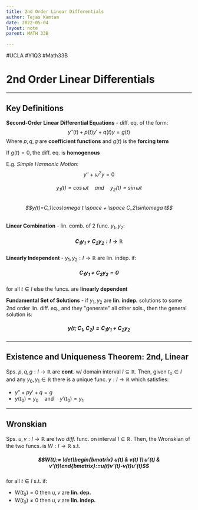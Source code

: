 ```yaml
---
title: 2nd Order Linear Differentials
author: Tejas Kamtam
date: 2022-05-04
layout: note
parent: MATH 33B

---
```


#UCLA #Y1Q3 #Math33B

# 2nd Order Linear Differentials

---

## Key Definitions

**Second-Order Linear Differential Equations** - diff. eq. of the form:
$$y''(t)+p(t)y'+q(t)y=g(t)$$
Where $p, q, g$ are **coefficient functions** and $g(t)$ is the **forcing term**

If $g(t)=0$, the diff. eq. is **homogenous**

E.g. _Simple Harmonic Motion_:
$$y''+\omega^2y=0$$

###### $$y_1(t)=\cos\omega t \quad \text{and} \quad y_2(t)=\sin\omega t$$

###### $$y(t)=C_1\cos\omega t \space + \space C_2\sin\omega t$$

**Linear Combination** - lin. comb. of 2 func. $y_1,y_2$:

##### $$C_1 y_1 + C_2 y_2:I\to\mathbb R$$

**Linearly Independent** - $y_1,y_2: I\to\mathbb R$ are lin. indep. if:

##### $$C_1 y_1 + C_2 y_2 = 0$$

for all $t\in I$ else the funcs. are **linearly dependent**

**Fundamental Set of Solutions** - if $y_1,y_2$ are **lin. indep.** solutions to some 2nd order lin. diff. eq., and they "generate" all other sols., then the general solution is:

##### $$y(t;C_1,C_2)=C_1 y_1 + C_2 y_2$$

---

## Existence and Uniqueness Theorem: 2nd, Linear

Sps. $p,q,g: I\to \mathbb{R}$ are **cont**. w/ domain interval $I\subseteq \mathbb R$. Then, given $t_0 \in I$ and any $y_0, y_1 \in \mathbb R$ there is a unique func. $y:I\to\mathbb R$ which satisfies:

- $y'' + py' + q = g$
- $y(t_0)=y_0 \quad\text{and}\quad y'(t_0)=y_1$

---

## Wronskian

Sps. $u,v:I\to\mathbb R$ are two _diff._ func. on interval $I\subseteq \mathbb R$. Then, the Wronskian of the two funcs. is $W:I\to\mathbb R$ s.t.

##### $$W(t):= \det\begin{bmatrix} u(t) & v(t) \\ u'(t) & v'(t)\end{bmatrix}:=u(t)v'(t)-v(t)u'(t)$$

for all $t\in I$ s.t. if:

- $W(t_0)=0$ then $u,v$ are **lin. dep.**
- $W(t_0) \not = 0$ then $u,v$ are **lin. indep.**

